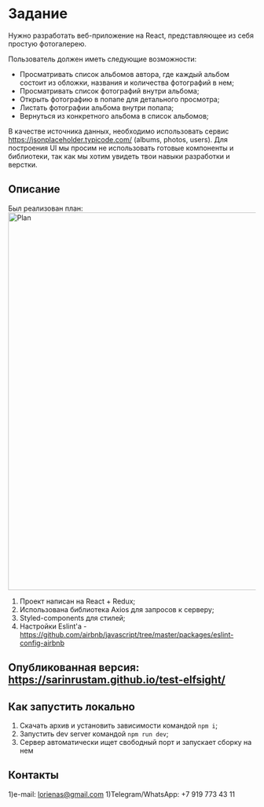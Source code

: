 # Задание
Нужно разработать веб-приложение на React, представляющее из себя простую фотогалерею.

Пользователь должен иметь следующие возможности:
* Просматривать список альбомов автора, где каждый альбом состоит из обложки, названия и количества фотографий в нем;
* Просматривать список фотографий внутри альбома;
* Открыть фотографию в попапе для детального просмотра;
* Листать фотографии альбома внутри попапа;
* Вернуться из конкретного альбома в список альбомов;

В качестве источника данных, необходимо использовать сервис https://jsonplaceholder.typicode.com/ (albums, photos, users).
Для построения UI мы просим не использовать готовые компоненты и библиотеки, так как мы хотим увидеть твои навыки разработки и верстки.

## Описание
Был реализован план:
<img width="769" alt="Plan" src="https://user-images.githubusercontent.com/25099217/95769970-5e955b00-0cc1-11eb-8269-96e68de7abfb.jpeg">

1) Проект написан на React + Redux;
2) Использована библиотека Axios для запросов к серверу;
3) Styled-components для стилей;
4) Настройки Eslint'a - https://github.com/airbnb/javascript/tree/master/packages/eslint-config-airbnb

## Опубликованная версия: https://sarinrustam.github.io/test-elfsight/

## Как запустить локально
1) Скачать архив и установить зависимости командой ``npm i``;
2) Запустить dev server командой ``npm run dev``;
3) Сервер автоматически ищет свободный порт и запускает сборку на нем

## Контакты
1)e-mail: lorienas@gmail.com
1)Telegram/WhatsApp: +7 919 773 43 11
